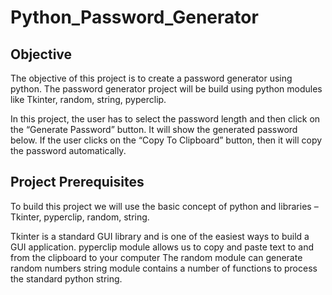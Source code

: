 # Python_Password_Generator
## Objective
The objective of this project is to create a password generator using python. The password generator project will be build using python modules like Tkinter, random, string, pyperclip.

In this project, the user has to select the password length and then click on the “Generate Password” button. It will show the generated password below. If the user clicks on the “Copy To Clipboard” button, then it will copy the password automatically.

## Project Prerequisites
To build this project we will use the basic concept of python and libraries – Tkinter, pyperclip, random, string.

Tkinter is a standard GUI library and is one of the easiest ways to build a GUI application.
pyperclip module allows us to copy and paste text to and from the clipboard to your computer
The random module can generate random numbers
string module contains a number of functions to process the standard python string.
